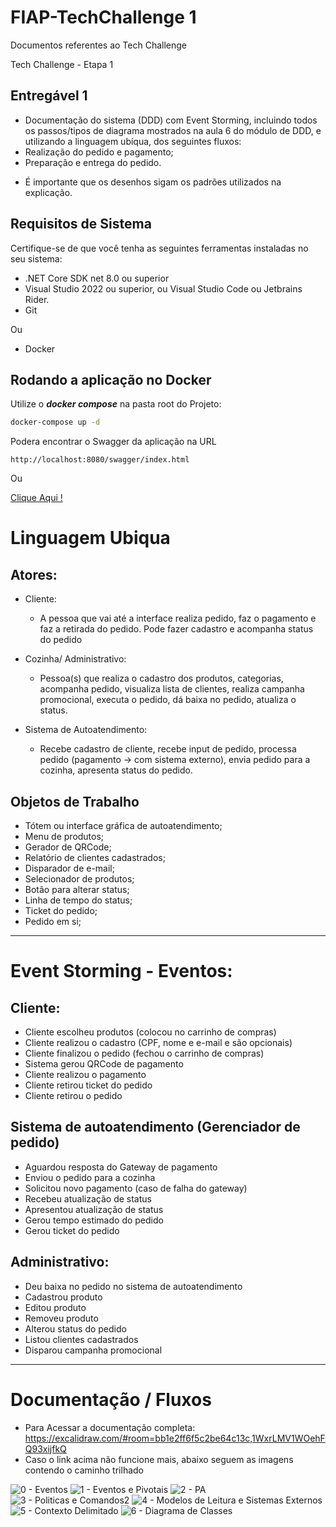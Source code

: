 # FIAP-TechChallenge 1
Documentos referentes ao Tech Challenge

Tech Challenge - Etapa 1

## Entregável 1
 - Documentação do sistema (DDD) com Event Storming, incluindo todos os passos/tipos de diagrama mostrados na aula 6 do módulo de DDD, e utilizando a linguagem ubíqua, dos seguintes fluxos:
 - Realização do pedido e pagamento;
 - Preparação e entrega do pedido.
* É importante que os desenhos sigam os padrões utilizados na explicação.

## Requisitos de Sistema

Certifique-se de que você tenha as seguintes ferramentas instaladas no seu sistema:

- .NET Core SDK net 8.0 ou superior
- Visual Studio 2022 ou superior, ou Visual Studio Code ou Jetbrains Rider.
- Git

Ou
- Docker

## Rodando a aplicação no Docker 
Utilize o **_docker compose_** na pasta root do Projeto:

```sh
docker-compose up -d
```
Podera encontrar o Swagger da aplicação na URL

`http://localhost:8080/swagger/index.html`

Ou 

[Clique Aqui !](http://localhost:8080/swagger/index.html)

# Linguagem Ubiqua

## Atores:
 - Cliente:
   - A pessoa que vai até a interface realiza pedido, faz o pagamento e faz a retirada do pedido. Pode fazer cadastro e acompanha status do pedido

 - Cozinha/ Administrativo:
   - Pessoa(s) que realiza o cadastro dos produtos, categorias, acompanha pedido, visualiza lista de clientes, realiza campanha promocional, executa o pedido, dá baixa no pedido, atualiza o status.

 - Sistema de Autoatendimento:
   - Recebe cadastro de cliente, recebe input de pedido, processa pedido (pagamento -> com sistema externo), envia pedido para a cozinha, apresenta status do pedido.

## Objetos de Trabalho
  - Tótem ou interface gráfica de autoatendimento;
  - Menu de produtos;
  - Gerador de QRCode;
  - Relatório de clientes cadastrados;
  - Disparador de e-mail;
  - Selecionador de produtos;
  - Botão para alterar status;
  - Linha de tempo do status;
  - Ticket do pedido;
  - Pedido em si;
---
# Event Storming - Eventos:

## Cliente:
  - Cliente escolheu produtos (colocou no carrinho de compras)
  - Cliente realizou o cadastro (CPF, nome e e-mail e são opcionais) 
  - Cliente finalizou o pedido (fechou o carrinho de compras)
  - Sistema gerou QRCode de pagamento 
  - Cliente realizou o pagamento
  - Cliente retirou ticket do pedido
  - Cliente retirou o pedido
  
## Sistema de autoatendimento (Gerenciador de pedido)
  - Aguardou resposta do Gateway de pagamento
  - Enviou o pedido para a cozinha
  - Solicitou novo pagamento (caso de falha do gateway)
  - Recebeu atualização de status
  - Apresentou atualização de status
  - Gerou tempo estimado do pedido
  - Gerou ticket do pedido
  
## Administrativo:
  - Deu baixa no pedido no sistema de autoatendimento
  - Cadastrou produto
  - Editou produto
  - Removeu produto
  - Alterou status do pedido
  - Listou clientes cadastrados
  - Disparou campanha promocional

--------------------------------------------------------------------------------------------------------------------------------------------------------------------------------------------
# Documentação / Fluxos
 - Para Acessar a documentação completa:
   https://excalidraw.com/#room=bb1e2ff6f5c2be64c13c,1WxrLMV1WOehFQ93xijfkQ
 - Caso o link acima não funcione mais, abaixo seguem as imagens contendo o caminho trilhado 

![0 - Eventos](https://github.com/ralecsander/FIAP-TechChallenge1/assets/98660528/e3f85a6f-1b9a-402a-b5d7-a7b4e0d7b0fc)
![1 - Eventos e Pivotais](https://github.com/ralecsander/FIAP-TechChallenge1/assets/98660528/115793af-1cd2-4c27-9462-375c13325613)
![2 - PA](https://github.com/ralecsander/FIAP-TechChallenge1/assets/98660528/f33b8914-d20d-49cc-810c-f199d7fb076b)
![3 - Politicas e Comandos2](https://github.com/ralecsander/FIAP-TechChallenge1/assets/98660528/968cd8c7-ba27-48d2-a0f7-f6c7ab780167)
![4 - Modelos de Leitura e Sistemas Externos](https://github.com/ralecsander/FIAP-TechChallenge1/assets/98660528/deea28d6-4a7b-4213-bba1-5509c9f55f9a)
![5 - Contexto Delimitado](https://github.com/ralecsander/FIAP-TechChallenge1/assets/98660528/5ada7034-12bb-4076-9d1b-3933d349cb85)
![6 - Diagrama de Classes](https://github.com/ralecsander/FIAP-TechChallenge1/assets/98660528/ec59fcee-311a-4b50-85a5-17f5b0a39f9a)






